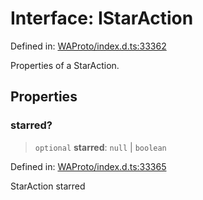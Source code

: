# Interface: IStarAction

Defined in: [WAProto/index.d.ts:33362](https://github.com/Riders004/Tv/blob/3d6aaf6f3efb499dc9d0ca82bb24083bb45a8478/WAProto/index.d.ts#L33362)

Properties of a StarAction.

## Properties

### starred?

> `optional` **starred**: `null` \| `boolean`

Defined in: [WAProto/index.d.ts:33365](https://github.com/Riders004/Tv/blob/3d6aaf6f3efb499dc9d0ca82bb24083bb45a8478/WAProto/index.d.ts#L33365)

StarAction starred
